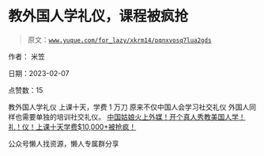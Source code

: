 # 教外国人学礼仪，课程被疯抢

> 原文：[`www.yuque.com/for_lazy/xkrm14/pqnxvosq7lua2gds`](https://www.yuque.com/for_lazy/xkrm14/pqnxvosq7lua2gds)



作者： 米笠



日期：2023-02-07



点赞数：15

<ne-hole id="ue3975ea9" data-lake-id="ue3975ea9"><ne-card data-card-name="hr" data-card-type="block" id="RKYHs" data-event-boundary="card">

教外国人学礼仪 上课十天，学费 1 万刀 原来不仅中国人会学习社交礼仪 外国人同样也需要单独的培训社交礼仪。 [中国姑娘火上外媒！开个真人秀教美国人学！礼！仪！上课十天学费$10,000+被抢疯！](https://mp.weixin.qq.com/s/ZLhl7Og58m0OrtnrB120cw)

<ne-hole id="u71fa6acf" data-lake-id="u71fa6acf"><ne-card data-card-name="hr" data-card-type="block" id="TYmb6" data-event-boundary="card">

公众号懒人找资源，懒人专属群分享

</ne-card></ne-hole></ne-card></ne-hole>